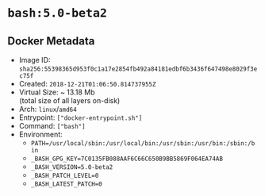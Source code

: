 # `bash:5.0-beta2`

## Docker Metadata

- Image ID: `sha256:55398365d953f0c1a17e2854fb492a84181edbf6b3436f647498e8029f3ec75f`
- Created: `2018-12-21T01:06:50.814737955Z`
- Virtual Size: ~ 13.18 Mb  
  (total size of all layers on-disk)
- Arch: `linux`/`amd64`
- Entrypoint: `["docker-entrypoint.sh"]`
- Command: `["bash"]`
- Environment:
  - `PATH=/usr/local/sbin:/usr/local/bin:/usr/sbin:/usr/bin:/sbin:/bin`
  - `_BASH_GPG_KEY=7C0135FB088AAF6C66C650B9BB5869F064EA74AB`
  - `_BASH_VERSION=5.0-beta2`
  - `_BASH_PATCH_LEVEL=0`
  - `_BASH_LATEST_PATCH=0`
